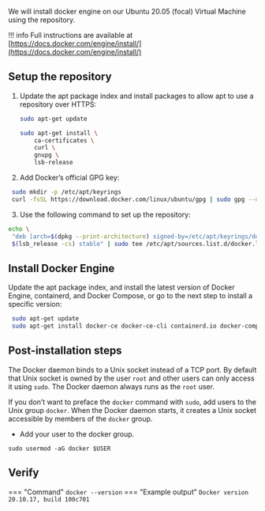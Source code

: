 We will install docker engine on our Ubuntu 20.05 (focal) Virtual Machine using the repository.

!!! info
    Full instructions are available at [https://docs.docker.com/engine/install/](https://docs.docker.com/engine/install/)

## Setup the repository

1. Update the apt package index and install packages to allow apt to use a repository over HTTPS:
   ``` bash
   sudo apt-get update
   
   sudo apt-get install \
       ca-certificates \
       curl \
       gnupg \
       lsb-release
   ```

2. Add Docker’s official GPG key:
``` bash
 sudo mkdir -p /etc/apt/keyrings
 curl -fsSL https://download.docker.com/linux/ubuntu/gpg | sudo gpg --dearmor -o /etc/apt/keyrings/docker.gpg
```

3. Use the following command to set up the repository:
``` bash
echo \
 "deb [arch=$(dpkg --print-architecture) signed-by=/etc/apt/keyrings/docker.gpg] https://download.docker.com/linux/ubuntu \
 $(lsb_release -cs) stable" | sudo tee /etc/apt/sources.list.d/docker.list > /dev/null
```

## Install Docker Engine

Update the apt package index, and install the latest version of Docker Engine, containerd, and Docker Compose, or go to the next step to install a specific version:

```` bash
 sudo apt-get update
 sudo apt-get install docker-ce docker-ce-cli containerd.io docker-compose-plugin
````


## Post-installation steps

The Docker daemon binds to a Unix socket instead of a TCP port. By default that Unix socket is owned by the user `root` and other users can only access it using `sudo`. The Docker daemon always runs as the `root` user.

If you don’t want to preface the `docker` command with `sudo`, add users to the Unix group `docker`. When the Docker daemon starts, it creates a Unix socket accessible by members of the `docker` group.

- Add your user to the docker group.

```
sudo usermod -aG docker $USER
```

## Verify

=== "Command"
    ```
    docker --version
    ```
=== "Example output"
    ```
    Docker version 20.10.17, build 100c701
    ```





